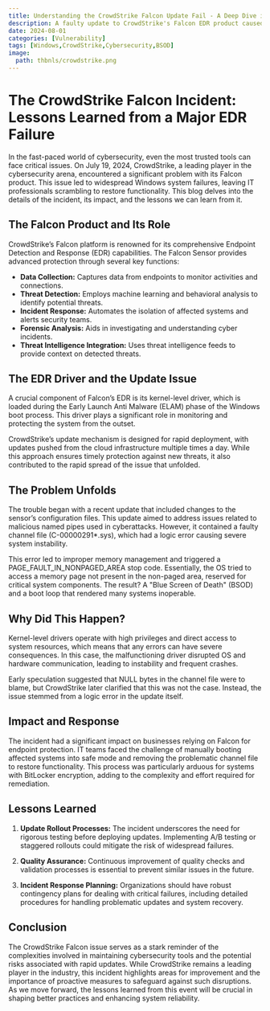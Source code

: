 ```yaml
---
title: Understanding the CrowdStrike Falcon Update Fail - A Deep Dive into the EDR Breakdown
description: A faulty update to CrowdStrike's Falcon EDR product caused widespread Windows system failures, resulting in a Blue Screen of Death (BSOD) and boot loops. This incident highlights the risks associated with rapid update deployments and underscores the need for improved testing and response strategies. Discover the details of the failure and the lessons learned from this major cybersecurity event.
date: 2024-08-01
categories: [Vulnerability]
tags: [Windows,CrowdStrike,Cybersecurity,BSOD]
image:
  path: thbnls/crowdstrike.png
---
```


# The CrowdStrike Falcon Incident: Lessons Learned from a Major EDR Failure

In the fast-paced world of cybersecurity, even the most trusted tools can face critical issues. On July 19, 2024, CrowdStrike, a leading player in the cybersecurity arena, encountered a significant problem with its Falcon product. This issue led to widespread Windows system failures, leaving IT professionals scrambling to restore functionality. This blog delves into the details of the incident, its impact, and the lessons we can learn from it.

## The Falcon Product and Its Role

CrowdStrike’s Falcon platform is renowned for its comprehensive Endpoint Detection and Response (EDR) capabilities. The Falcon Sensor provides advanced protection through several key functions:
- **Data Collection:** Captures data from endpoints to monitor activities and connections.
- **Threat Detection:** Employs machine learning and behavioral analysis to identify potential threats.
- **Incident Response:** Automates the isolation of affected systems and alerts security teams.
- **Forensic Analysis:** Aids in investigating and understanding cyber incidents.
- **Threat Intelligence Integration:** Uses threat intelligence feeds to provide context on detected threats.

## The EDR Driver and the Update Issue

A crucial component of Falcon’s EDR is its kernel-level driver, which is loaded during the Early Launch Anti Malware (ELAM) phase of the Windows boot process. This driver plays a significant role in monitoring and protecting the system from the outset.

CrowdStrike’s update mechanism is designed for rapid deployment, with updates pushed from the cloud infrastructure multiple times a day. While this approach ensures timely protection against new threats, it also contributed to the rapid spread of the issue that unfolded.

## The Problem Unfolds

The trouble began with a recent update that included changes to the sensor’s configuration files. This update aimed to address issues related to malicious named pipes used in cyberattacks. However, it contained a faulty channel file (C-00000291*.sys), which had a logic error causing severe system instability.

This error led to improper memory management and triggered a PAGE_FAULT_IN_NONPAGED_AREA stop code. Essentially, the OS tried to access a memory page not present in the non-paged area, reserved for critical system components. The result? A "Blue Screen of Death" (BSOD) and a boot loop that rendered many systems inoperable.

## Why Did This Happen?

Kernel-level drivers operate with high privileges and direct access to system resources, which means that any errors can have severe consequences. In this case, the malfunctioning driver disrupted OS and hardware communication, leading to instability and frequent crashes.

Early speculation suggested that NULL bytes in the channel file were to blame, but CrowdStrike later clarified that this was not the case. Instead, the issue stemmed from a logic error in the update itself.

## Impact and Response

The incident had a significant impact on businesses relying on Falcon for endpoint protection. IT teams faced the challenge of manually booting affected systems into safe mode and removing the problematic channel file to restore functionality. This process was particularly arduous for systems with BitLocker encryption, adding to the complexity and effort required for remediation.

## Lessons Learned

1. **Update Rollout Processes:** The incident underscores the need for rigorous testing before deploying updates. Implementing A/B testing or staggered rollouts could mitigate the risk of widespread failures.
   
2. **Quality Assurance:** Continuous improvement of quality checks and validation processes is essential to prevent similar issues in the future.

3. **Incident Response Planning:** Organizations should have robust contingency plans for dealing with critical failures, including detailed procedures for handling problematic updates and system recovery.

## Conclusion

The CrowdStrike Falcon issue serves as a stark reminder of the complexities involved in maintaining cybersecurity tools and the potential risks associated with rapid updates. While CrowdStrike remains a leading player in the industry, this incident highlights areas for improvement and the importance of proactive measures to safeguard against such disruptions. As we move forward, the lessons learned from this event will be crucial in shaping better practices and enhancing system reliability.
